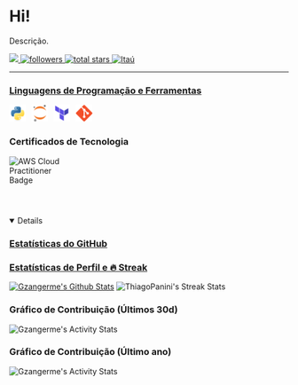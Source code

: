 # Hi!
  

Descrição.

<p align="left">
  
  <a href="https://www.linkedin.com/in/gabriel-zangerme/" target="_blank">
    <img src="https://img.shields.io/badge/-LinkedIn-%230077B5?style=for-the-badge&logo=linkedin&logoColor=white" target="_blank">
  </a> 
  
  <a href="https://github.com/gzangerme?tab=followers">
    <img alt="followers" title="Follow me on Github" src="https://custom-icon-badges.demolab.com/github/followers/gzangerme?color=673FCF&labelColor=542DB5&style=for-the-badge&logo=person-add&label=Follow&logoColor=white"/>
  </a>
  
  <a href="https://github.com/gzangerme?tab=repositories&sort=stargazers">
    <img alt="total stars" title="Total stars on GitHub" src="https://custom-icon-badges.demolab.com/github/stars/gzangerme?labelColor=9C2FA1&color=B437B9&style=for-the-badge&logo=star"/>
  </a>
  
  <a href="https://www.itau.com.br/">
    <img alt="Itaú" title="Itaú" src="https://custom-icon-badges.demolab.com/static/v1?logo=itau&label=working+@&message=itau&labelColor=E1017C&color=FE209B&style=for-the-badge"
  </a>
    
</p>

___

### Linguagens de Programação e Ferramentas
    
<a href="https://www.python.org/"><img align="left" alt="Python" width="30px" style="padding-right:10px;" src="https://raw.githubusercontent.com/devicons/devicon/master/icons/python/python-original.svg"/></a>
<a href="https://jupyter.org/"><img align="left" alt="Jupyter" width="30px" style="padding-right:10px;" src="https://raw.githubusercontent.com/devicons/devicon/master/icons/jupyter/jupyter-original.svg"/></a>
<a href="https://www.terraform.io/"><img align="left" alt="Terraform" width="30px" style="padding-right:10px;" src="https://raw.githubusercontent.com/devicons/devicon/master/icons/terraform/terraform-original.svg"/></a>
<a href="https://git-scm.com/"><img align="left" alt="Git" width="30px" style="padding-right:10px;" src="https://raw.githubusercontent.com/devicons/devicon/master/icons/git/git-original.svg"/></a>
<br>
    
#

### Certificados de Tecnologia
    
<a href="https://www.credly.com/badges/f335a372-aa8d-4136-8d1e-9d1d2d9d2a38/public_url"><img src="https://images.credly.com/size/340x340/images/00634f82-b07f-4bbd-a6bb-53de397fc3a6/image.png" alt="AWS Cloud Practitioner Badge" align="left" width="100px">
<br>
<br>
<br>
<br>
      
#
    
<details open>
  <summary><h3>Estatísticas do GitHub</h3></summary>
   
  <h3>Estatísticas de Perfil e 🔥 Streak</h3>
  <img alt="Gzangerme's Github Stats" src="https://github-readme-stats-sigma-five.vercel.app/api/?username=gzangerme&show_icons=true&theme=tokyonight&hide_border=true" height="165px"/></a>  
  <img alt="ThiagoPanini's Streak Stats" src="https://streak-stats.demolab.com/?user=gzangerme&theme=tokyonight&hide_border=true" height="165px"/></a>
  <br/>
  
  <h3>Gráfico de Contribuição (Últimos 30d)</h3>
  <img alt="Gzangerme's Activity Stats" src="https://github-readme-activity-graph.cyclic.app/graph/?username=gzangerme&theme=tokyo-night&hide_border=true"/></a>
  <br/>
  
  <h3>Gráfico de Contribuição (Último ano)</h3>
  <img alt="Gzangerme's Activity Stats" src="http://github-profile-summary-cards.vercel.app/api/cards/profile-details?username=gzangerme&theme=tokyonight&hide_border=true"/></a>
  <br>
  


